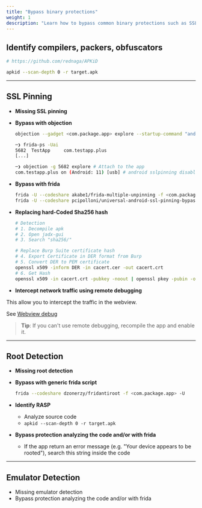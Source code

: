 ```yaml
---
title: "Bypass binary protections"
weight: 1
description: "Learn how to bypass common binary protections such as SSL pinning, root detection, and emulator detection. This guide covers identification techniques and practical methods using tools like Frida and Objection."
---
```


## Identify compilers, packers, obfuscators

```sh
# https://github.com/rednaga/APKiD

apkid --scan-depth 0 -r target.apk
```

---

## SSL Pinning

* **Missing SSL pinning**
* **Bypass with objection**

    ```sh
    objection --gadget <com.package.app> explore --startup-command "android sslpinning disable"
    ```

    ```sh
    ─❯ frida-ps -Uai
    5682  TestApp     com.testapp.plus
    [...]

    ─❯ objection -g 5682 explore # Attach to the app
    com.testapp.plus on (Android: 11) [usb] # android sslpinning disable
    ```

* **Bypass with frida**

    ```sh
    frida -U --codeshare akabe1/frida-multiple-unpinning -f <com.package.app>
    frida -U --codeshare pcipolloni/universal-android-ssl-pinning-bypass-with-frida -f <com.package.app>
    ```

* **Replacing hard-Coded Sha256 hash**

    ```sh
    # Detection
    # 1. Decompile apk
    # 2. Open jadx-gui
    # 3. Search "sha256/"

    # Replace Burp Suite certificate hash
    # 4. Export Certificate in DER format from Burp
    # 5. Convert DER to PEM certificate
    openssl x509 -inform DER -in cacert.cer -out cacert.crt
    # 6. Get Hash
    openssl x509 -in cacert.crt -pubkey -noout | openssl pkey -pubin -outform der | openssl dgst -sha256 -binary | openssl enc -base64
    ```

* **Intercept network traffic using remote debugging**

This allow you to intercept the traffic in the webview.

See [Webview debug](/android/vulnerabilities/security-misconfiguration/#webview---debug)

> **Tip**: If you can't use remote debugging, recompile the app and enable it.


---

## Root Detection
* **Missing root detection**
* **Bypass with generic frida script**

    ```sh
    frida --codeshare dzonerzy/fridantiroot -f <com.package.app> -U
    ```

* **Identify RASP**
  * Analyze source code
  * `apkid --scan-depth 0 -r target.apk`
* **Bypass protection analyzing the code and/or with frida**
  * If the app return an error message (e.g. "Your device appears to be rooted"), search this string inside the code

---

## Emulator Detection

* Missing emulator detection
* Bypass protection analyzing the code and/or with frida
